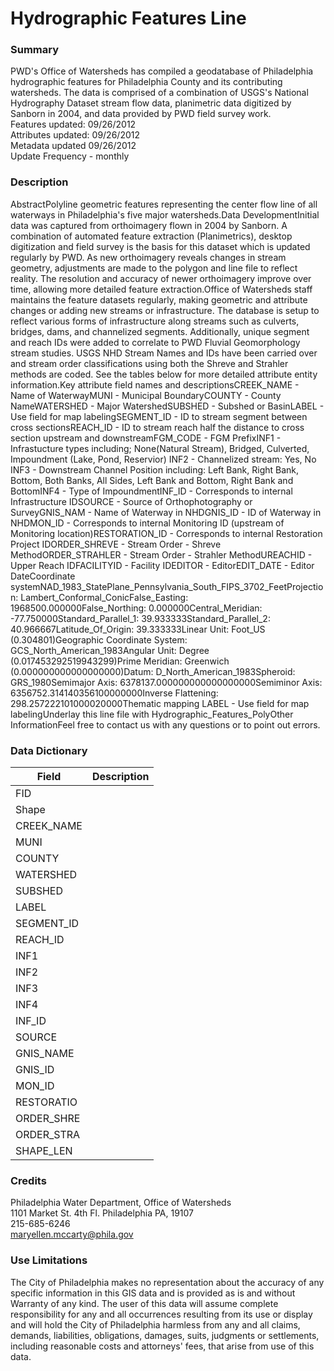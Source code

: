 # Hydrographic Features Line

### Summary  

PWD's Office of Watersheds has compiled a geodatabase of Philadelphia hydrographic features for Philadelphia County and its contributing watersheds. The data is comprised of a combination of USGS's National Hydrography Dataset stream flow data, planimetric data digitized by Sanborn in 2004, and data provided by PWD field survey work.  
Features updated:  09/26/2012  
Attributes updated: 09/26/2012  
Metadata updated  09/26/2012  
Update Frequency - monthly

### Description  

AbstractPolyline geometric features representing the center flow line of all waterways in Philadelphia's five major watersheds.Data DevelopmentInitial data was captured from orthoimagery flown in 2004 by Sanborn. A combination of automated feature extraction (Planimetrics), desktop digitization and field survey is the basis for this dataset which is updated regularly by PWD. As new orthoimagery reveals changes in stream geometry, adjustments are made to the polygon and line file to reflect reality. The resolution and accuracy of newer orthoimagery improve over time, allowing more detailed feature extraction.Office of Watersheds staff maintains the feature datasets regularly, making geometric and attribute changes or adding new streams or infrastructure. The database is setup to reflect various forms of infrastructure along streams such as culverts, bridges, dams, and channelized segments. Additionally, unique segment and reach IDs were added to correlate to PWD Fluvial Geomorphology stream studies. USGS NHD Stream Names and IDs have been carried over and stream order classifications using both the Shreve and Strahler methods are coded. See the tables below for more detailed attribute entity information.Key attribute field names and descriptionsCREEK_NAME - Name of WaterwayMUNI - Municipal BoundaryCOUNTY - County NameWATERSHED - Major WatershedSUBSHED - Subshed or BasinLABEL - Use field for map labelingSEGMENT_ID - ID to stream segment between cross sectionsREACH_ID - ID to stream reach half the distance to cross section upstream and downstreamFGM_CODE - FGM PrefixINF1 - Infrastucture types including; None(Natural Stream), Bridged, Culverted, Impoundment (Lake, Pond, Reservior) INF2 - Channelized stream: Yes, No INF3 - Downstream Channel Position including: Left Bank, Right Bank, Bottom, Both Banks, All Sides, Left Bank and Bottom, Right Bank and BottomINF4 - Type of ImpoundmentINF_ID - Corresponds to internal Infrastructure IDSOURCE - Source of Orthophotography or SurveyGNIS_NAM - Name of Waterway in NHDGNIS_ID - ID of Waterway in NHDMON_ID - Corresponds to internal Monitoring ID (upstream of Monitoring location)RESTORATION_ID - Corresponds to internal Restoration Project IDORDER_SHREVE - Stream Order - Shreve MethodORDER_STRAHLER - Stream Order - Strahler MethodUREACHID - Upper Reach IDFACILITYID - Facility IDEDITOR - EditorEDIT_DATE - Editor DateCoordinate systemNAD_1983_StatePlane_Pennsylvania_South_FIPS_3702_FeetProjection: Lambert_Conformal_ConicFalse_Easting: 1968500.000000False_Northing: 0.000000Central_Meridian: -77.750000Standard_Parallel_1: 39.933333Standard_Parallel_2: 40.966667Latitude_Of_Origin: 39.333333Linear Unit: Foot_US (0.304801)Geographic Coordinate System: GCS_North_American_1983Angular Unit: Degree (0.017453292519943299)Prime Meridian: Greenwich (0.000000000000000000)Datum: D_North_American_1983Spheroid: GRS_1980Semimajor Axis: 6378137.000000000000000000Semiminor Axis: 6356752.314140356100000000Inverse Flattening: 298.257222101000020000Thematic mapping LABEL - Use field for map labelingUnderlay this line file with Hydrographic_Features_PolyOther InformationFeel free to contact us with any questions or to point out errors.  

### Data Dictionary

| Field | Description  
| ----- | :----------:  
| FID |  
| Shape |  
| CREEK_NAME |  
| MUNI |  
| COUNTY |  
| WATERSHED |  
| SUBSHED |  
| LABEL |  
| SEGMENT_ID |  
| REACH_ID |  
| INF1 |  
| INF2 |  
| INF3 |  
| INF4 |  
| INF_ID |  
| SOURCE |  
| GNIS_NAME |  
| GNIS_ID |  
| MON_ID |  
| RESTORATIO |  
| ORDER_SHRE |  
| ORDER_STRA |  
| SHAPE_LEN |  


### Credits  

Philadelphia Water Department, Office of Watersheds  
1101 Market St. 4th Fl. Philadelphia PA, 19107  
215-685-6246  
maryellen.mccarty@phila.gov

### Use Limitations  

The City of Philadelphia makes no representation about the accuracy of any specific information in this GIS data and is provided as is and without Warranty of any kind. The user of this data will assume complete responsibility for any and all occurrences resulting from its use or display and will hold the City of Philadelphia harmless from any and all claims, demands, liabilities, obligations, damages, suits, judgments or settlements, including reasonable costs and attorneys' fees, that arise from use of this data.